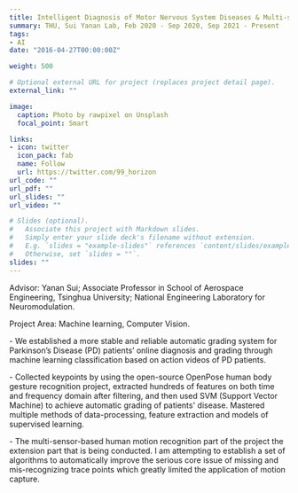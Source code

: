```yaml
---
title: Intelligent Diagnosis of Motor Nervous System Diseases & Multi-sensor-based Human Motion Recognition
summary: THU, Sui Yanan Lab, Feb 2020 - Sep 2020, Sep 2021 - Present
tags:
- AI
date: "2016-04-27T00:00:00Z"

weight: 500

# Optional external URL for project (replaces project detail page).
external_link: ""

image:
  caption: Photo by rawpixel on Unsplash
  focal_point: Smart

links:
- icon: twitter
  icon_pack: fab
  name: Follow
  url: https://twitter.com/99_horizon
url_code: ""
url_pdf: ""
url_slides: ""
url_video: ""

# Slides (optional).
#   Associate this project with Markdown slides.
#   Simply enter your slide deck's filename without extension.
#   E.g. `slides = "example-slides"` references `content/slides/example-slides.md`.
#   Otherwise, set `slides = ""`.
slides: ""
---
```


Advisor: Yanan Sui; Associate Professor in School of Aerospace Engineering, Tsinghua University; National Engineering Laboratory for Neuromodulation. 

Project Area: 
Machine learning, Computer Vision.

\-	We established a more stable and reliable automatic grading system for Parkinson’s Disease (PD) patients’ online diagnosis and grading through machine learning classification based on action videos of PD patients. 

\-	Collected keypoints by using the open-source OpenPose human body gesture recognition project, extracted hundreds of features on both time and frequency domain after filtering, and then used SVM (Support Vector Machine) to achieve automatic grading of patients' disease. Mastered multiple methods of data-processing, feature extraction and models of supervised learning.

\-	The multi-sensor-based human motion recognition part of the project the extension part that is being conducted. I am attempting to establish a set of algorithms to automatically improve the serious core issue of missing and mis-recognizing trace points which greatly limited the application of motion capture.

